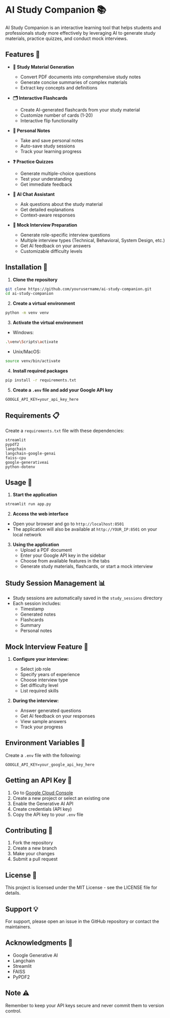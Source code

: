 # AI Study Companion 📚

AI Study Companion is an interactive learning tool that helps students and professionals study more effectively by leveraging AI to generate study materials, practice quizzes, and conduct mock interviews.

## Features 🌟

- **📖 Study Material Generation**

  - Convert PDF documents into comprehensive study notes
  - Generate concise summaries of complex materials
  - Extract key concepts and definitions

- **🗂️ Interactive Flashcards**

  - Create AI-generated flashcards from your study material
  - Customize number of cards (1-20)
  - Interactive flip functionality

- **📝 Personal Notes**

  - Take and save personal notes
  - Auto-save study sessions
  - Track your learning progress

- **❓ Practice Quizzes**

  - Generate multiple-choice questions
  - Test your understanding
  - Get immediate feedback

- **💭 AI Chat Assistant**

  - Ask questions about the study material
  - Get detailed explanations
  - Context-aware responses

- **🎯 Mock Interview Preparation**
  - Generate role-specific interview questions
  - Multiple interview types (Technical, Behavioral, System Design, etc.)
  - Get AI feedback on your answers
  - Customizable difficulty levels

## Installation 🔧

1. **Clone the repository**

```bash
git clone https://github.com/yourusername/ai-study-companion.git
cd ai-study-companion
```

2. **Create a virtual environment**

```bash
python -m venv venv
```

3. **Activate the virtual environment**

- Windows:

```bash
.\venv\Scripts\activate
```

- Unix/MacOS:

```bash
source venv/bin/activate
```

4. **Install required packages**

```bash
pip install -r requirements.txt
```

5. **Create a `.env` file and add your Google API key**

```plaintext
GOOGLE_API_KEY=your_api_key_here
```

## Requirements 📋

Create a `requirements.txt` file with these dependencies:

```plaintext
streamlit
pypdf2
langchain
langchain-google-genai
faiss-cpu
google-generativeai
python-dotenv
```

## Usage 🚀

1. **Start the application**

```bash
streamlit run app.py
```

2. **Access the web interface**

- Open your browser and go to `http://localhost:8501`
- The application will also be available at `http://YOUR_IP:8501` on your local network

3. **Using the application**
   - Upload a PDF document
   - Enter your Google API key in the sidebar
   - Choose from available features in the tabs
   - Generate study materials, flashcards, or start a mock interview

## Study Session Management 📊

- Study sessions are automatically saved in the `study_sessions` directory
- Each session includes:
  - Timestamp
  - Generated notes
  - Flashcards
  - Summary
  - Personal notes

## Mock Interview Feature 🎯

1. **Configure your interview:**

   - Select job role
   - Specify years of experience
   - Choose interview type
   - Set difficulty level
   - List required skills

2. **During the interview:**
   - Answer generated questions
   - Get AI feedback on your responses
   - View sample answers
   - Track your progress

## Environment Variables 🔐

Create a `.env` file with the following:

```plaintext
GOOGLE_API_KEY=your_google_api_key_here
```

## Getting an API Key 🔑

1. Go to [Google Cloud Console](https://console.cloud.google.com/)
2. Create a new project or select an existing one
3. Enable the Generative AI API
4. Create credentials (API key)
5. Copy the API key to your `.env` file

## Contributing 🤝

1. Fork the repository
2. Create a new branch
3. Make your changes
4. Submit a pull request

## License 📄

This project is licensed under the MIT License - see the LICENSE file for details.

## Support 💡

For support, please open an issue in the GitHub repository or contact the maintainers.

## Acknowledgments 🙏

- Google Generative AI
- Langchain
- Streamlit
- FAISS
- PyPDF2

## Note ⚠️

Remember to keep your API keys secure and never commit them to version control.
